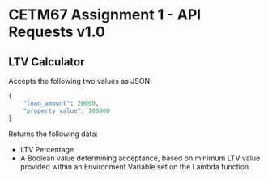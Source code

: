 # CETM67 Assignment 1 - API Requests v1.0

## LTV Calculator

Accepts the following two values as JSON:

```python
{
    "loan_amount": 20000,
    "property_value": 100000
}
```

Returns the following data:

- LTV Percentage
- A Boolean value determining acceptance, based on minimum LTV value provided within an Environment Variable set on the Lambda function
